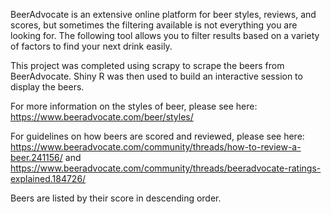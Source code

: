 BeerAdvocate is an extensive online platform for beer styles, reviews, and scores, but sometimes the filtering available is not everything you are looking for. The following tool allows you to filter results based on a variety of factors to find your next drink easily.

This project was completed using scrapy to scrape the beers from BeerAdvocate. Shiny R was then used to build an interactive session to display the beers.

For more information on the styles of beer, please see here: https://www.beeradvocate.com/beer/styles/

For guidelines on how beers are scored and reviewed, please see here: https://www.beeradvocate.com/community/threads/how-to-review-a-beer.241156/ and https://www.beeradvocate.com/community/threads/beeradvocate-ratings-explained.184726/

Beers are listed by their score in descending order.
    
